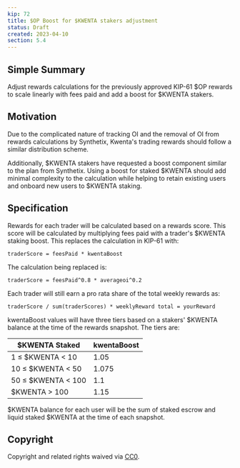 ```yaml
---
kip: 72
title: $OP Boost for $KWENTA stakers adjustment
status: Draft
created: 2023-04-10
section: 5.4
---
```


## Simple Summary
Adjust rewards calculations for the previously approved KIP-61 $OP rewards to scale linearly with fees paid and add a boost for $KWENTA stakers.

## Motivation
Due to the complicated nature of tracking OI and the removal of OI from rewards calculations by Synthetix, Kwenta's trading rewards should follow a similar distribution scheme.

Additionally, $KWENTA stakers have requested a boost component similar to the plan from Synthetix. Using a boost for staked $KWENTA should add minimal complexity to the calculation while helping to retain existing users and onboard new users to $KWENTA staking.

## Specification

Rewards for each trader will be calculated based on a rewards score. This score will be calculated by multiplying fees paid with a trader's $KWENTA staking boost. This replaces the calculation in KIP-61 with:

`traderScore = feesPaid * kwentaBoost`

The calculation being replaced is:

`traderScore = feesPaid^0.8 * averageoi^0.2`

Each trader will still earn a pro rata share of the total weekly rewards as:

`traderScore / sum(traderScores) * weeklyReward total = yourReward`

kwentaBoost values will have three tiers based on a stakers' $KWENTA balance at the time of the rewards snapshot. The tiers are:

| $KWENTA Staked |  kwentaBoost | 
|---|---|
| 1 ≤ $KWENTA < 10 |  1.05 |             
| 10 ≤ $KWENTA < 50 |  1.075 |             
| 50 ≤ $KWENTA < 100 |  1.1 |            
| $KWENTA > 100 |  1.15 |           

$KWENTA balance for each user will be the sum of staked escrow and liquid staked $KWENTA at the time of each snapshot.

## Copyright

Copyright and related rights waived via [CC0](https://creativecommons.org/publicdomain/zero/1.0/).
